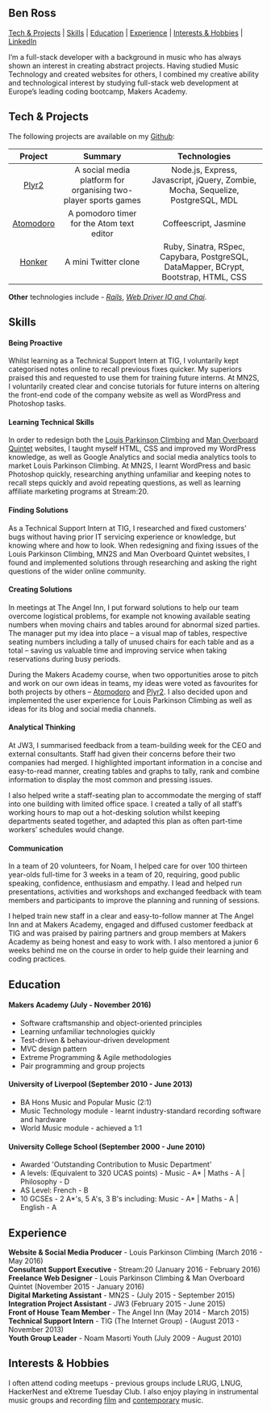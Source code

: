 ## Ben Ross

[Tech & Projects](#tech--projects) | [Skills](#skills) | [Education](#education) | [Experience](#experience) | [Interests & Hobbies](#interests--hobbies) | [LinkedIn](https://uk.linkedin.com/in/benjaminjackross)

I’m a full-stack developer with a background in music who has always shown an interest in creating abstract projects. Having studied Music Technology and created websites for others, I combined my creative ability and technological interest by studying full-stack web development at Europe’s leading coding bootcamp, Makers Academy.

## Tech & Projects

The following projects are available on my [Github](https://github.com/BenRoss92/):

| Project | Summary | Technologies |
|:---:|:---:|:---:|
| [Plyr2](https://github.com/BenRoss92/plyr2) | A social media platform for organising two-player sports games | Node.js, Express, Javascript, jQuery, Zombie, Mocha, Sequelize, PostgreSQL, MDL
| [Atomodoro](https://github.com/BenRoss92/Atomodoro) | A pomodoro timer for the Atom text editor | Coffeescript, Jasmine |
| [Honker](https://github.com/BenRoss92/honker) | A mini Twitter clone | Ruby, Sinatra, RSpec, Capybara, PostgreSQL, DataMapper, BCrypt, Bootstrap, HTML, CSS |

**Other** technologies include - *[Rails](https://github.com/BenRoss92/yelp_clone)*, *[Web Driver IO and Chai](https://github.com/BenRoss92/headline_fetcher)*.

## Skills

#### Being Proactive

Whilst learning as a Technical Support Intern at TIG, I voluntarily kept categorised notes online to recall previous fixes quicker. My superiors praised this and requested to use them for training future interns. At MN2S, I voluntarily created clear and concise tutorials for future interns on altering the front-end code of the company website as well as WordPress and Photoshop tasks.

#### Learning Technical Skills

In order to redesign both the [Louis Parkinson Climbing](http://louisparkinsonclimbing.co.uk/) and [Man Overboard Quintet](http://manoverboardswing.co.uk/) websites, I taught myself HTML, CSS and improved my WordPress knowledge, as well as Google Analytics and social media analytics tools to market Louis Parkinson Climbing. At MN2S, I learnt WordPress and basic Photoshop quickly, researching anything unfamiliar and keeping notes to recall steps quickly and avoid repeating questions, as well as learning affiliate marketing programs at Stream:20.

#### Finding Solutions

As a Technical Support Intern at TIG, I researched and fixed customers’ bugs without having prior IT servicing experience or knowledge, but knowing where and how to look. When redesigning and fixing issues of the Louis Parkinson Climbing, MN2S and Man Overboard Quintet websites, I found and implemented solutions through researching and asking the right questions of the wider online community.

#### Creating Solutions

In meetings at The Angel Inn, I put forward solutions to help our team overcome logistical problems, for example not knowing available seating numbers when moving chairs and tables around for abnormal sized parties. The manager put my idea into place – a visual map of tables, respective seating numbers including a tally of unused chairs for each table and as a total – saving us valuable time and improving service when taking reservations during busy periods.

During the Makers Academy course, when two opportunities arose to pitch and work on our own ideas in teams, my ideas were voted as favourites for both projects by others – [Atomodoro](https://github.com/BenRoss92/Atomodoro) and [Plyr2](https://github.com/BenRoss92/plyr2). I also decided upon and implemented the user experience for Louis Parkinson Climbing as well as ideas for its blog and social media channels.

#### Analytical Thinking

At JW3, I summarised feedback from a team-building week for the CEO and external consultants. Staff had given their concerns before their two companies had merged. I highlighted important information in a concise and easy-to-read manner, creating tables and graphs to tally, rank and combine information to display the most common and pressing issues.

I also helped write a staff-seating plan to accommodate the merging of staff into one building with limited office space. I created a tally of all staff’s working hours to map out a hot-desking solution whilst keeping departments seated together, and adapted this plan as often part-time workers’ schedules would change.

#### Communication

In a team of 20 volunteers, for Noam, I helped care for over 100 thirteen year-olds full-time for 3 weeks in a team of 20, requiring, good public speaking, confidence, enthusiasm and empathy. I lead and helped run presentations, activities and workshops and exchanged feedback with team members and participants to improve the planning and running of sessions.

I helped train new staff in a clear and easy-to-follow manner at The Angel Inn and at Makers Academy, engaged and diffused customer feedback at TIG and was praised by pairing partners and group members at Makers Academy as being honest and easy to work with. I also mentored a junior 6 weeks behind me on the course in order to help guide their learning and coding practices.

## Education

#### Makers Academy (July - November 2016)

- Software craftsmanship and object-oriented principles
- Learning unfamiliar technologies quickly
- Test-driven & behaviour-driven development
- MVC design pattern
- Extreme Programming & Agile methodologies
- Pair programming and group projects

#### University of Liverpool (September 2010 - June 2013)

- BA Hons Music and Popular Music (2:1)
- Music Technology module - learnt industry-standard recording software and hardware
- World Music module - achieved a 1:1

#### University College School (September 2000 - June 2010)

- Awarded 'Outstanding Contribution to Music Department'
- A levels: (Equivalent to 320 UCAS points) -
 Music - A\* | Maths - A | Philosophy - D
- AS Level: French - B
- 10 GCSEs - 2 A\*'s, 5 A's, 3 B's including:
Music - A\* | Maths - A | English - A

## Experience

**Website & Social Media Producer** - Louis Parkinson Climbing (March 2016 - May 2016)  
**Consultant Support Executive** - Stream:20 (January 2016 - February 2016)  
**Freelance Web Designer** - Louis Parkinson Climbing & Man Overboard Quintet (November 2015 - January 2016)  
**Digital Marketing Assistant** - MN2S - (July 2015 - September 2015)  
**Integration Project Assistant** - JW3 (February 2015 - June 2015)  
**Front of House Team Member** - The Angel Inn (May 2014 - March 2015)  
**Technical Support Intern** - TIG (The Internet Group) - (August 2013 - November 2013)  
**Youth Group Leader** - Noam Masorti Youth (July 2009 - August 2010)

## Interests & Hobbies

I often attend coding meetups - previous groups include LRUG, LNUG, HackerNest and eXtreme Tuesday Club. I also enjoy playing in instrumental music groups and recording
[film](https://www.youtube.com/user/BenRoss92/videos?live_view=500&sort=dd&view=0&flow=list)
 and [contemporary](https://soundcloud.com/ben-ross-92) music.
